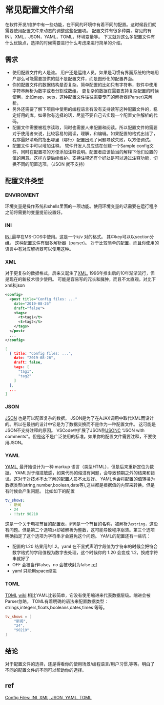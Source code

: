 # 常见配置文件介绍

在软件开发/维护中有一些功能，在不同的环境中有着不同的配置。这时候我们就需要使用配置文件来动态的调整这些配置项。
配置文件有很多种类，常见的有INI，XML，JSON，YAML，TOML，环境变量等。
下文就对这么多配置文件有什么优缺点，选择的时候需要进行什么考虑来进行简单的介绍。

## 需求
* 使用配置文件的人是谁。 用户还是运维人员，如果是习惯有界面系统的终端用户那么可能需要提供的就不是配置文件，而是图形化的配置界面。
* 你的配置文件的数据结构是否复杂。简单配置的比如只有字符串，软件中使用字符串解析为数字或者分割成数组。 更复杂的数据在需要支持复杂配置的时候使用，比如map，sets，这种配置文件往往需要专门的解析器(Parser)来解析。
* 另外还需要了解下项目中使用的编程语言有没有支持读写这种配置文件的，稳定好用的库。如果你有选择的话，尽量不要自己去实现一个配置文件解析的代码。
* 配置文件需要被程序读取，同时也需要人来配置和阅读。所以配置文件的需要对于使用者来说，比较容易的阅读，理解，和编辑。如果配置的格式出错了，程序最好清晰的指出哪里（哪行）配置出现了问题导致失败，以方便调试。
* 配置文件中可以增加注释。 软件开发人员应该在创建一个Sample config文件，同时在配置项的方便添加注释说明。配置者应该恰当的解释下他们设置的值的用意。这样方便后续维护。支持注释还有个好处是可以通过注释功能，切换不同的配置选项。（JSON 就不支持）

## 配置文件类型

### ENVIROMENT

环境变量是操作系统和shells里面的一项功能。使用环境变量的话需要在运行程序之前将需要的变量提前设置好。

### INI

[INI](https://en.wikipedia.org/wiki/INI_file),最早在MS-DOS中使用。这是一个k/v 对的格式。 其中key可以以section分组。
这种配置文件有很多解析器（parser)。 对于比较简单的配置，而且你使用的语言中有对应解析器可以使用这种。

### XML

对于更复杂的数据格式，后来又诞生了[XML](https://en.wikipedia.org/wiki/XML), 1996年推出后的10年渐渐流行，但是现在的新技术很少使用。 可能是容易写的冗长和臃肿，而且不太直观。对比下xml和json
```xml
<config>
  <post title="Config files: ..."
    date="2019-08-26"
    draft="false">
    <tags>
      <t>tag1</t>
      <t>tag2</t>
    </tags>
  </post>
  ...
</config>
```
```json
[
  { title: "Config files: ...",
    date: "2019-08-26",
    draft: false,
    tags: [
      "tag1",
      "tag2"
    ]
  },
  ...
]
```

### JSON

[JSON](https://en.wikipedia.org/wiki/JSON) 也是可以配置复杂的数据。 JSON是为了在AJAX调用中取代XML而设计的。所以在最初的设计中它是为了数据交换而不是作为一种配置文件。 这可能是JSON不支持注释的原因。
VSCode中扩展了JSON到[JSONC](https://code.visualstudio.com/docs/languages/json#_json-with-comments) “JSON with comments"。但是这不是广泛使用的标准。如果你的配置文件需要注释，不要使用JSON。

### YAML

[YAML](https://en.wikipedia.org/wiki/YAML), 最开始设计为一种 markup 语言（类型HTML），但是后来重新定位为数据。
YAML对于缩进敏感，如果代码的缩进有问题，会导致预期之外的结果和错误。这对于对技术不太了解的配置人员不太友好。
YAML也会将配置的值转换为数据类型(string,number,boolean,date等),这些都是根据值的内容来转换。但是有时候会产生问题。
比如如下的配置
```yaml
tv_shows:
  - 新闻
  - 24
  - !!str 90210
```
这是一个关于电视节目的配置表，`新闻`是一个节目的名称，被解析为`string`，这没有问题。但是第二个选项`24`却被解析为整数，这可能导致程序崩溃。第三个选项明确指定了这个选项为字符串才会避免这个问题。
YAML的配置还有一些坑：
* 配置的1.20 结果用的1.2。yaml 在不显式声明字段值为字符串的时候会把符合数字格式的字段值视为数字去处理，这个时候你的 1.20 会变成 1.2，换成字符串就好了  
* OFF 会被当作false，no 会被映射为false [ref](https://blog.csdn.net/quuqu/article/details/119330533)  
* yaml 只能用space缩进  

### TOML

[TOML](https://github.com/toml-lang/toml) [wiki](https://en.wikipedia.org/wiki/TOML) 相比YAML比较简单，它没有使用缩进来代表数据层级。缩进会被Parser忽略。
TOML有着明确的语法来配置数据类型：strings,integers,floats,booleans,dates,times 等等。
```toml
tv_shows = [
    "新闻",
    "24",
    "90210",
]
```

## 结论

对于配置文件的选择，还是得看你的使用场景/编程语言/用户习惯,等等。明白了不同的配置文件的不同可以帮助你的选择。

## ref

[Config Files: INI, XML, JSON, YAML, TOML](https://www.barenakedcoder.com/blog/2020/03/config-files-ini-xml-json-yaml-toml/)